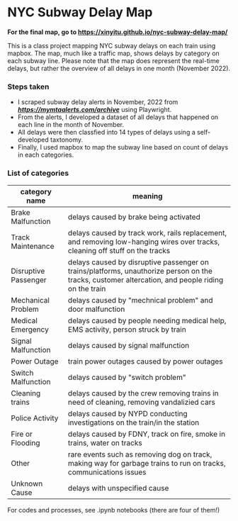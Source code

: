 # NYC Subway Delay Map

__For the final map, go to **https://xinyitu.github.io/nyc-subway-delay-map/**__

This is a class project mapping NYC subway delays on each train using mapbox. The map, much like a traffic map, shows delays by category on each subway line. Please note that the map does represent the real-time delays, but rather the overview of all delays in one month (November 2022).

### Steps taken 

- I scraped subway delay alerts in November, 2022 from ***https://mymtaalerts.com/archive*** using Playwright. 
- From the alerts, I developed a dataset of all delays that happened on each line in the month of November.
- All delays were then classfied into 14 types of delays using a self-developed taxtonomy. 
- Finally, I used mapbox to map the subway line based on count of delays in each categories. 

### List of categories

|category name|meaning|
|---|---|
|Brake Malfunction|delays caused by brake being activated|
|Track Maintenance|delays caused by track work, rails replacement, and removing low-hanging wires over tracks, cleaning off stuff on the tracks|
|Disruptive Passenger|delays caused by disruptive passenger on trains/platforms, unauthorize person on the tracks, customer altercation, and people riding on the train|
|Mechanical Problem|delays caused by "mechnical problem" and door malfunction|
|Medical Emergency|delays caused by people needing medical help, EMS activity, person struck by train|
|Signal Malfunction|delays caused by signal malfunction|
|Power Outage|train power outages caused by power outages|
|Switch Malfunction|delays caused by "switch problem"|
|Cleaning trains|delays caused by the crew removing trains in need of cleaning, removing vandalizied cars|
|Police Activity|delays caused by NYPD conducting investigations on the train/in the station|
|Fire or Flooding|delays caused by FDNY, track on fire, smoke in trains, water on tracks|
|Other|rare events such as removing dog on track, making way for garbage trains to run on tracks, communications issues|
|Unknown Cause|delays with unspecified cause|




For codes and processes, see .ipynb notebooks (there are four of them!)

